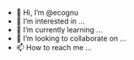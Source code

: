 - 👋 Hi, I’m @ecognu
- 👀 I’m interested in ...
- 🌱 I’m currently learning ...
- 💞️ I’m looking to collaborate on ...
- 📫 How to reach me ...

<!---
ecognu/ecognu is a ✨ special ✨ repository because its `README.md` (this file) appears on your GitHub profile.
You can click the Preview link to take a look at your changes.
--->
